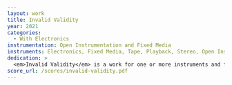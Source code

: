 ```yaml
---
layout: work
title: Invalid Validity
year: 2021
categories:
  - With Electronics
instrumentation: Open Instrumentation and Fixed Media
instruments: Electronics, Fixed Media, Tape, Playback, Stereo, Open Instrumentation, Any, All,
dedication: >
  <em>Invalid Validity</em> is a work for one or more instruments and fixed media, written in 2021.
score_url: /scores/invalid-validity.pdf
---
```

